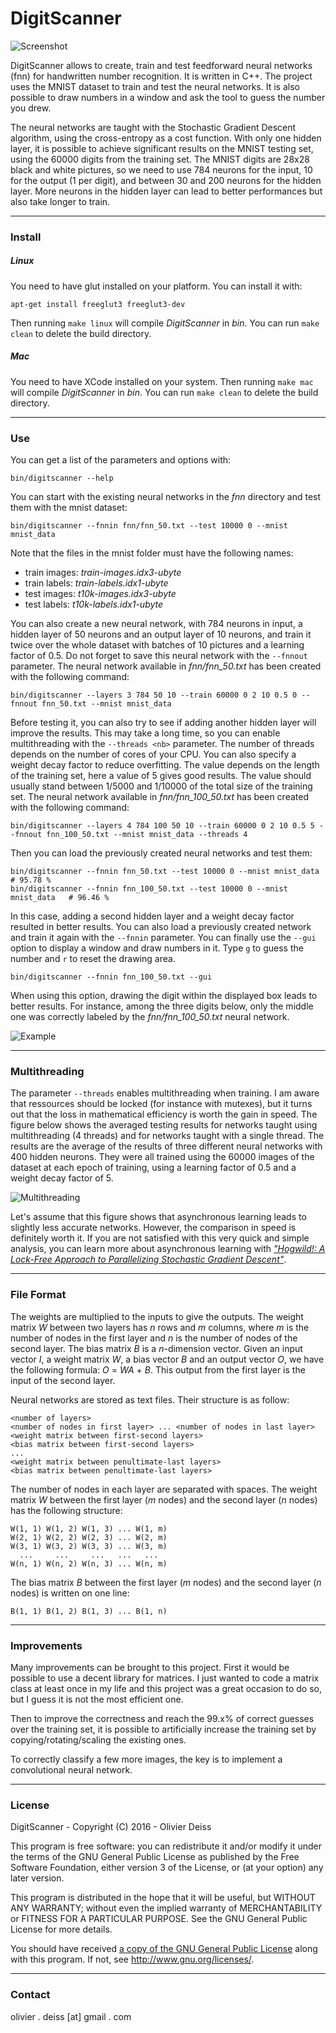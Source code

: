 # DigitScanner

![Screenshot](media/Screenshot.png)

DigitScanner allows to create, train and test feedforward neural networks (fnn) for handwritten number recognition. It is written in C++. The project uses the MNIST dataset to train and test the neural networks. It is also possible to draw numbers in a window and ask the tool to guess the number you drew.

The neural networks are taught with the Stochastic Gradient Descent algorithm, using the cross-entropy as a cost function. With only one hidden layer, it is possible to achieve significant results on the MNIST testing set, using the 60000 digits from the training set. The MNIST digits are 28x28 black and white pictures, so we need to use 784 neurons for the input, 10 for the output (1 per digit), and between 30 and 200 neurons for the hidden layer. More neurons in the hidden layer can lead to better performances but also take longer to train.

***

### Install

##### Linux

You need to have glut installed on your platform. You can install it with:

    apt-get install freeglut3 freeglut3-dev

Then running `make linux` will compile *DigitScanner* in *bin*. You can run `make clean` to delete the build directory.

##### Mac

You need to have XCode installed on your system. Then running `make mac` will compile *DigitScanner* in *bin*. You can run `make clean` to delete the build directory.

***

### Use

You can get a list of the parameters and options with:

    bin/digitscanner --help

You can start with the existing neural networks in the *fnn* directory and test them with the mnist dataset:

    bin/digitscanner --fnnin fnn/fnn_50.txt --test 10000 0 --mnist mnist_data

Note that the files in the mnist folder must have the following names:
* train images: *train-images.idx3-ubyte*
* train labels: *train-labels.idx1-ubyte*
* test images: *t10k-images.idx3-ubyte*
* test labels: *t10k-labels.idx1-ubyte*
    
You can also create a new neural network, with 784 neurons in input, a hidden layer of 50 neurons and an output layer of 10 neurons, and train it twice over the whole dataset with batches of 10 pictures and a learning factor of 0.5. Do not forget to save this neural network with the `--fnnout` parameter. The neural network available in *fnn/fnn_50.txt* has been created with the following command:

    bin/digitscanner --layers 3 784 50 10 --train 60000 0 2 10 0.5 0 --fnnout fnn_50.txt --mnist mnist_data
    
Before testing it, you can also try to see if adding another hidden layer will improve the results. This may take a long time, so you can enable multithreading with the `--threads <nb>` parameter. The number of threads depends on the number of cores of your CPU. You can also specify a weight decay factor to reduce overfitting. The value depends on the length of the training set, here a value of 5 gives good results. The value should usually stand between 1/5000 and 1/10000 of the total size of the training set. The neural network available in *fnn/fnn_100_50.txt* has been created with the following command:

    bin/digitscanner --layers 4 784 100 50 10 --train 60000 0 2 10 0.5 5 --fnnout fnn_100_50.txt --mnist mnist_data --threads 4
    
Then you can load the previously created neural networks and test them:

    bin/digitscanner --fnnin fnn_50.txt --test 10000 0 --mnist mnist_data       # 95.78 %
    bin/digitscanner --fnnin fnn_100_50.txt --test 10000 0 --mnist mnist_data   # 96.46 %
    
In this case, adding a second hidden layer and a weight decay factor resulted in better results. You can also load a previously created network and train it again with the `--fnnin` parameter. You can finally use the `--gui` option to display a window and draw numbers in it. Type `g` to guess the number and `r` to reset the drawing area.

    bin/digitscanner --fnnin fnn_100_50.txt --gui
    
When using this option, drawing the digit within the displayed box leads to better results. For instance, among the three digits below, only the middle one was correctly labeled by the *fnn/fnn_100_50.txt* neural network.

![Example](media/examples.png)

***

### Multithreading

The parameter `--threads` enables multithreading when training. I am aware that ressources should be locked (for instance with mutexes), but it turns out that the loss in mathematical efficiency is worth the gain in speed. The figure below shows the averaged testing results for networks taught using multithreading (4 threads) and for networks taught with a single thread. The results are the average of the results of three different neural networks with 400 hidden neurons. They were all trained using the 60000 images of the dataset at each epoch of training, using a learning factor of 0.5 and a weight decay factor of 5.

![Multithreading](media/test_multithreading.png)

Let's assume that this figure shows that asynchronous learning leads to slightly less accurate networks. However, the comparison in speed is definitely worth it. If you are not satisfied with this very quick and simple analysis, you can learn more about asynchronous learning with [*"Hogwild!: A Lock-Free Approach to Parallelizing Stochastic Gradient Descent"*](https://www.eecs.berkeley.edu/~brecht/papers/hogwildTR.pdf).

***
    
### File Format

The weights are multiplied to the inputs to give the outputs. The weight matrix *W* between two layers has *n* rows and *m* columns, where *m* is the number of nodes in the first layer and *n* is the number of nodes of the second layer. The bias matrix *B* is a *n*-dimension vector. Given an input vector *I*, a weight matrix *W*, a bias vector *B* and an output vector *O*, we have the following formula: *O* = *WA* + *B*. This output from the first layer is the input of the second layer.

Neural networks are stored as text files. Their structure is as follow:

    <number of layers>
    <number of nodes in first layer> ... <number of nodes in last layer>
    <weight matrix between first-second layers>
    <bias matrix between first-second layers>
    ...
    <weight matrix between penultimate-last layers>
    <bias matrix between penultimate-last layers>
    
The number of nodes in each layer are separated with spaces. The weight matrix *W* between the first layer (*m* nodes) and the second layer (*n* nodes) has the following structure:

    W(1, 1) W(1, 2) W(1, 3) ... W(1, m)
    W(2, 1) W(2, 2) W(2, 3) ... W(2, m)
    W(3, 1) W(3, 2) W(3, 3) ... W(3, m)
      ...     ...     ...   ...   ...
    W(n, 1) W(n, 2) W(n, 3) ... W(n, m)
    
The bias matrix *B* between the first layer (*m* nodes) and the second layer (*n* nodes) is written on one line:

    B(1, 1) B(1, 2) B(1, 3) ... B(1, n)

***
    
### Improvements

Many improvements can be brought to this project. First it would be possible to use a decent library for matrices. I just wanted to code a matrix class at least once in my life and this project was a great occasion to do so, but I guess it is not the most efficient one.

Then to improve the correctness and reach the 99.x% of correct guesses over the training set, it is possible to artificially increase the training set by copying/rotating/scaling the existing ones.

To correctly classify a few more images, the key is to implement a convolutional neural network.

***

### License

DigitScanner - Copyright (C) 2016 -  Olivier Deiss

This program is free software: you can redistribute it and/or modify
it under the terms of the GNU General Public License as published by
the Free Software Foundation, either version 3 of the License, or
(at your option) any later version.

This program is distributed in the hope that it will be useful,
but WITHOUT ANY WARRANTY; without even the implied warranty of
MERCHANTABILITY or FITNESS FOR A PARTICULAR PURPOSE.  See the
GNU General Public License for more details.

You should have received [a copy of the GNU General Public License](COPYING)
along with this program. If not, see <http://www.gnu.org/licenses/>.

***

### Contact

olivier . deiss [at] gmail . com
